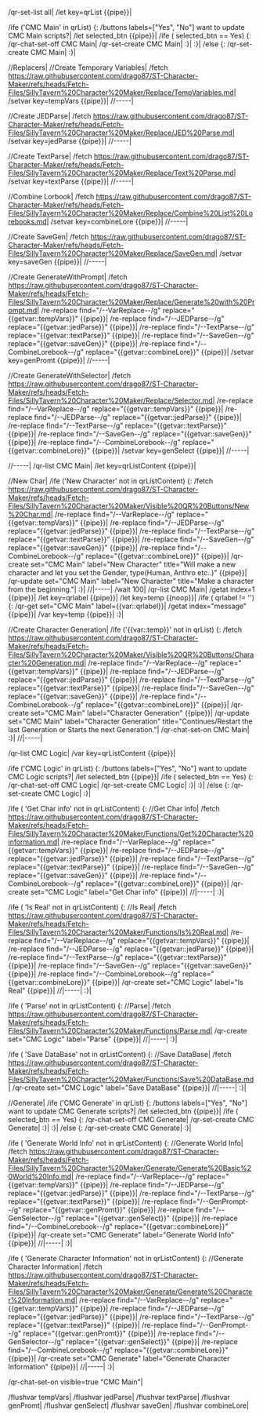/qr-set-list all|
/let key=qrList {{pipe}}|

/ife ('CMC Main' in qrList) {:
	/buttons labels=["Yes", "No"] want to update CMC Main scripts?|
	/let selected_btn {{pipe}}|
	/ife ( selected_btn == Yes) {:
		/qr-chat-set-off CMC Main|
		/qr-set-create CMC Main|
	:}|
:}|
/else {:
	/qr-set-create CMC Main|
:}|

//Replacers|
//Create Temporary Variables|
/fetch https://raw.githubusercontent.com/drago87/ST-Character-Maker/refs/heads/Fetch-Files/SillyTavern%20Character%20Maker/Replace/TempVariables.md|
/setvar key=tempVars {{pipe}}|
//-----|

//Create JEDParse|
/fetch https://raw.githubusercontent.com/drago87/ST-Character-Maker/refs/heads/Fetch-Files/SillyTavern%20Character%20Maker/Replace/JED%20Parse.md|
/setvar key=jedParse {{pipe}}|
//-----|

//Create TextParse|
/fetch https://raw.githubusercontent.com/drago87/ST-Character-Maker/refs/heads/Fetch-Files/SillyTavern%20Character%20Maker/Replace/Text%20Parse.md|
/setvar key=textParse {{pipe}}|
//-----|

//Combine Lorbook|
/fetch https://raw.githubusercontent.com/drago87/ST-Character-Maker/refs/heads/Fetch-Files/SillyTavern%20Character%20Maker/Replace/Combine%20List%20Lorebooks.md|
/setvar key=combineLore {{pipe}}|
//-----|

//Create SaveGen|
/fetch https://raw.githubusercontent.com/drago87/ST-Character-Maker/refs/heads/Fetch-Files/SillyTavern%20Character%20Maker/Replace/SaveGen.md|
/setvar key=saveGen {{pipe}}|
//-----|

//Create GenerateWithPrompt|
/fetch https://raw.githubusercontent.com/drago87/ST-Character-Maker/refs/heads/Fetch-Files/SillyTavern%20Character%20Maker/Replace/Generate%20with%20Prompt.md|
/re-replace find="/--VarReplace--/g" replace="{{getvar::tempVars}}" {{pipe}}|
/re-replace find="/--JEDParse--/g" replace="{{getvar::jedParse}}" {{pipe}}|
/re-replace find="/--TextParse--/g" replace="{{getvar::textParse}}" {{pipe}}|
/re-replace find="/--SaveGen--/g" replace="{{getvar::saveGen}}" {{pipe}}|
/re-replace find="/--CombineLorebook--/g" replace="{{getvar::combineLore}}" {{pipe}}|
/setvar key=genPromt {{pipe}}|
//-----|

//Create GenerateWithSelector|
/fetch https://raw.githubusercontent.com/drago87/ST-Character-Maker/refs/heads/Fetch-Files/SillyTavern%20Character%20Maker/Replace/Selector.md|
/re-replace find="/--VarReplace--/g" replace="{{getvar::tempVars}}" {{pipe}}|
/re-replace find="/--JEDParse--/g" replace="{{getvar::jedParse}}" {{pipe}}|
/re-replace find="/--TextParse--/g" replace="{{getvar::textParse}}" {{pipe}}|
/re-replace find="/--SaveGen--/g" replace="{{getvar::saveGen}}" {{pipe}}|
/re-replace find="/--CombineLorebook--/g" replace="{{getvar::combineLore}}" {{pipe}}|
/setvar key=genSelect {{pipe}}|
//-----|

//-----|
/qr-list CMC Main|
/let key=qrListContent {{pipe}}|

//New Char|
/ife ('New Character' not in qrListContent) {:
	/fetch https://raw.githubusercontent.com/drago87/ST-Character-Maker/refs/heads/Fetch-Files/SillyTavern%20Character%20Maker/Visible%20QR%20Buttons/New%20Char.md|
	/re-replace find="/--VarReplace--/g" replace="{{getvar::tempVars}}" {{pipe}}|
	/re-replace find="/--JEDParse--/g" replace="{{getvar::jedParse}}" {{pipe}}|
	/re-replace find="/--TextParse--/g" replace="{{getvar::textParse}}" {{pipe}}|
	/re-replace find="/--SaveGen--/g" replace="{{getvar::saveGen}}" {{pipe}}|
	/re-replace find="/--CombineLorebook--/g" replace="{{getvar::combineLore}}" {{pipe}}|
	/qr-create set="CMC Main" label="New Character" title="Will make a new character and let you set the Gender, type(Human, Anthro etc..)" {{pipe}}|
	/qr-update set="CMC Main" label="New Character" title="Make a character from the beginning."|
:}|
//|-----|
/wait 100|
/qr-list CMC Main|
/getat index=1 {{pipe}}|
/let key=qrlabel {{pipe}}|
/let key=temp {{noop}}|
/ife ( qrlabel != '') {:
	/qr-get set="CMC Main" label={{var::qrlabel}}|
	/getat index="message" {{pipe}}|
	/var key=temp {{pipe}}|
:}|


//Create Character Generation|
/ife ('{{var::temp}}' not in qrList) {:
	/fetch https://raw.githubusercontent.com/drago87/ST-Character-Maker/refs/heads/Fetch-Files/SillyTavern%20Character%20Maker/Visible%20QR%20Buttons/Character%20Generation.md|
	/re-replace find="/--VarReplace--/g" replace="{{getvar::tempVars}}" {{pipe}}|
	/re-replace find="/--JEDParse--/g" replace="{{getvar::jedParse}}" {{pipe}}|
	/re-replace find="/--TextParse--/g" replace="{{getvar::textParse}}" {{pipe}}|
	/re-replace find="/--SaveGen--/g" replace="{{getvar::saveGen}}" {{pipe}}|
	/re-replace find="/--CombineLorebook--/g" replace="{{getvar::combineLore}}" {{pipe}}|
	/qr-create set="CMC Main" label="Character Generation" {{pipe}}|
	/qr-update set="CMC Main" label="Character Generation" title="Continues/Restart the last Generation or Starts the next Generation."|
	/qr-chat-set-on CMC Main|
:}|
//|-----|


/qr-list CMC Logic|
/var key=qrListContent {{pipe}}|

/ife ('CMC Logic' in qrList) {:
	/buttons labels=["Yes", "No"] want to update CMC Logic scripts?|
	/let selected_btn {{pipe}}|
	/ife ( selected_btn == Yes) {:
		/qr-chat-set-off CMC Logic|
		/qr-set-create CMC Logic|
	:}|
:}|
/else {:
	/qr-set-create CMC Logic|
:}|

/ife ( 'Get Char info' not in qrListContent) {:
	//Get Char info|
	/fetch https://raw.githubusercontent.com/drago87/ST-Character-Maker/refs/heads/Fetch-Files/SillyTavern%20Character%20Maker/Functions/Get%20Character%20information.md|
	/re-replace find="/--VarReplace--/g" replace="{{getvar::tempVars}}" {{pipe}}|
	/re-replace find="/--JEDParse--/g" replace="{{getvar::jedParse}}" {{pipe}}|
	/re-replace find="/--TextParse--/g" replace="{{getvar::textParse}}" {{pipe}}|
	/re-replace find="/--SaveGen--/g" replace="{{getvar::saveGen}}" {{pipe}}|
	/re-replace find="/--CombineLorebook--/g" replace="{{getvar::combineLore}}" {{pipe}}|
	/qr-create set="CMC Logic" label="Get Char info" {{pipe}}|
	//|-----|
:}|

/ife ( 'Is Real' not in qrListContent) {:
	//Is Real|
	/fetch https://raw.githubusercontent.com/drago87/ST-Character-Maker/refs/heads/Fetch-Files/SillyTavern%20Character%20Maker/Functions/Is%20Real.md|
	/re-replace find="/--VarReplace--/g" replace="{{getvar::tempVars}}" {{pipe}}|
	/re-replace find="/--JEDParse--/g" replace="{{getvar::jedParse}}" {{pipe}}|
	/re-replace find="/--TextParse--/g" replace="{{getvar::textParse}}" {{pipe}}|
	/re-replace find="/--SaveGen--/g" replace="{{getvar::saveGen}}" {{pipe}}|
	/re-replace find="/--CombineLorebook--/g" replace="{{getvar::combineLore}}" {{pipe}}|
	/qr-create set="CMC Logic" label="Is Real" {{pipe}}|
	//|-----|
:}|

/ife ( 'Parse' not in qrListContent) {:
	//Parse|
	/fetch https://raw.githubusercontent.com/drago87/ST-Character-Maker/refs/heads/Fetch-Files/SillyTavern%20Character%20Maker/Functions/Parse.md|
	/qr-create set="CMC Logic" label="Parse" {{pipe}}|
	//|-----|
:}|

/ife ( 'Save DataBase' not in qrListContent) {:
	//Save DataBase|
	/fetch https://raw.githubusercontent.com/drago87/ST-Character-Maker/refs/heads/Fetch-Files/SillyTavern%20Character%20Maker/Functions/Save%20DataBase.md|
	/qr-create set="CMC Logic" label="Save DataBase" {{pipe}}|
	//|-----|
:}|

//Generate|
/ife ('CMC Generate' in qrList) {:
	/buttons labels=["Yes", "No"] want to update CMC Generate scripts?|
	/let selected_btn {{pipe}}|
	/ife ( selected_btn == Yes) {:
		/qr-chat-set-off CMC Generate|
		/qr-set-create CMC Generate|
	:}|
:}|
/else {:
	/qr-set-create CMC Generate|
:}|

/ife ( 'Generate World Info' not in qrListContent) {:
	//Generate World Info|
	/fetch https://raw.githubusercontent.com/drago87/ST-Character-Maker/refs/heads/Fetch-Files/SillyTavern%20Character%20Maker/Generate/Generate%20Basic%20World%20Info.md|
	/re-replace find="/--VarReplace--/g" replace="{{getvar::tempVars}}" {{pipe}}|
	/re-replace find="/--JEDParse--/g" replace="{{getvar::jedParse}}" {{pipe}}|
	/re-replace find="/--TextParse--/g" replace="{{getvar::textParse}}" {{pipe}}|
	/re-replace find="/--GenPrompt--/g" replace="{{getvar::genPromt}}" {{pipe}}|
	/re-replace find="/--GenSelector--/g" replace="{{getvar::genSelect}}" {{pipe}}|
	/re-replace find="/--CombineLorebook--/g" replace="{{getvar::combineLore}}" {{pipe}}|
	/qr-create set="CMC Generate" label="Generate World Info" {{pipe}}|
	//|-----|
:}|

/ife ( 'Generate Character Information' not in qrListContent) {:
	//Generate Character Information|
	/fetch https://raw.githubusercontent.com/drago87/ST-Character-Maker/refs/heads/Fetch-Files/SillyTavern%20Character%20Maker/Generate/Generate%20Character%20Information.md|
	/re-replace find="/--VarReplace--/g" replace="{{getvar::tempVars}}" {{pipe}}|
	/re-replace find="/--JEDParse--/g" replace="{{getvar::jedParse}}" {{pipe}}|
	/re-replace find="/--TextParse--/g" replace="{{getvar::textParse}}" {{pipe}}|
	/re-replace find="/--GenPrompt--/g" replace="{{getvar::genPromt}}" {{pipe}}|
	/re-replace find="/--GenSelector--/g" replace="{{getvar::genSelect}}" {{pipe}}|
	/re-replace find="/--CombineLorebook--/g" replace="{{getvar::combineLore}}" {{pipe}}|
	/qr-create set="CMC Generate" label="Generate Character Information" {{pipe}}|
	//|-----|
:}|

/qr-chat-set-on visible=true "CMC Main"|

/flushvar tempVars|
/flushvar jedParse|
/flushvar textParse|
/flushvar genPromt|
/flushvar genSelect|
/flushvar saveGen|
/flushvar combineLore|